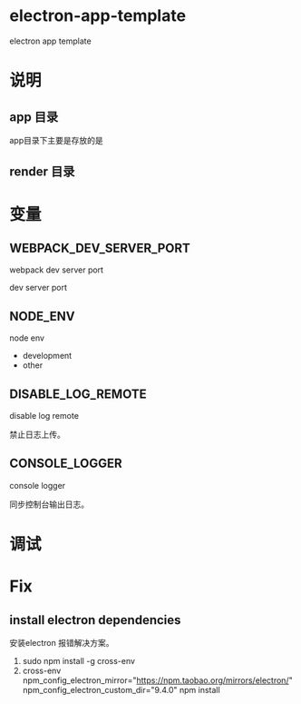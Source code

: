 # electron-app-template
 electron app template
 
# 说明

## app 目录

app目录下主要是存放的是


## render 目录
 
 
 
# 变量

## WEBPACK_DEV_SERVER_PORT
webpack dev server port

dev server port


## NODE_ENV
node env

- development
- other


## DISABLE_LOG_REMOTE
disable log remote

禁止日志上传。

## CONSOLE_LOGGER 

console logger

同步控制台输出日志。
 
# 调试 
 
 
 
# Fix 
 
## install electron dependencies 

安装electron 报错解决方案。
 
1. sudo npm install -g cross-env 
2. cross-env npm_config_electron_mirror="https://npm.taobao.org/mirrors/electron/" npm_config_electron_custom_dir="9.4.0" npm install
